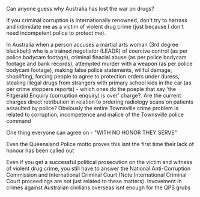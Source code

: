 Can anyone guess why Australia has lost the war on drugs?

If you criminal corruption is Internationally renowned, don't try to harrass and intimidate me as a victim of violent drug crime (just because I don't need incompetent police to protect me).

In Australia when a person accuses a martial arts woman (3rd degree blackbelt) who is a trained negotiator (LEADR) of coercive control (as per police bodycam footage), criminal finacial abuse (as per police bodycam footage and bank records), attempted murder with a weapon (as per police bodycam footage), making false police statements, willful damage, shoplifting, forcing people to agree to protection orders under duress, stealing illegal drugs from strangers with primary school kids in the car (as per crime stoppers reports) - which ones do the poeple that say 'the Fitgerald Enquiry (corruption enquiry) is over' charge?. Are the current charges direct retribution in relation to ordering radiology scans on patients assaulted by police? Obviously the entire Townsville crime problem is related to corruption, incompetence and malice of the Townsville police command

One thing everyone can agree on - "WITH NO HONOR THEY SERVE"

Even the Queensland Police motto proves this isnt the first time their lack of honour has been called out

Even if you get a successful political prosecution on the victim and witness of violent drug crime, you still have to answer the National Anti-Corruption Commission and International Criminal Court (Note International Criminal Court proceedings are not just related to these matters). Invovement in crimes against Australian civilians overseas isnt enough for the QPS grubs
